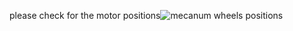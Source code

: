 please check for the motor positions![mecanum wheels positions](https://github.com/CharlesM-IITM/mecanum-robo-soccer/assets/170110203/a85f7091-b6dc-45bc-a277-4123be4ca389)
